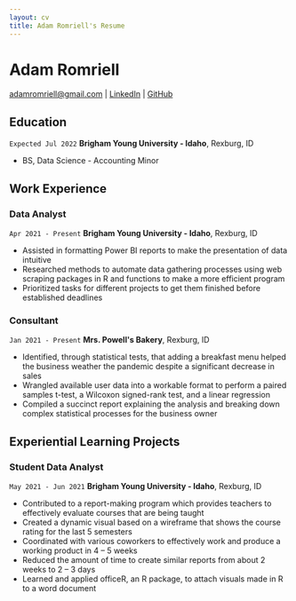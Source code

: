 ```yaml
---
layout: cv
title: Adam Romriell's Resume
---
```

# Adam Romriell

<div id="webaddress">
<a href="adamromriell@gmail.com">adamromriell@gmail.com</a>
| <a href="https://www.linkedin.com/in/adam-romriell/">LinkedIn</a>
| <a href="https://github.com/TheAdmrial">GitHub</a>
</div>

<!-- https://www.monique.tech/the-art-of-markdown -->
<!--If you aren’t getting first interviews it is not you it is your resume.-->

<!--
Try this approach to bullet points. 
- Why/Purpose:  Company needed data structures automated
- Tools:  Used SQL and Python with Pandas to build standardized pipeline.
- Benefits: Saved company 25 man hours a week with process.  Created 1 million in revenue.-->

## Education

`Expected Jul 2022`
__Brigham Young University - Idaho__, Rexburg, ID
- BS, Data Science - Accounting Minor

<!--## Tools
Competent: 
- R <How am I showing this off?         
- Python <What experience do I have? Classes. How can I get python experience?   
- SQL  <What experience do I have? Class. How can I get SQL experience?     
- Excel -->

## Work Experience

### Data Analyst

`Apr 2021 - Present`
__Brigham Young University - Idaho__, Rexburg, ID

- Assisted in formatting Power BI reports to make the presentation of data intuitive
- Researched methods to automate data gathering processes using web scraping packages in R and functions to make a more efficient program
- Prioritized tasks for different projects to get them finished before established deadlines

### Consultant

`Jan 2021 - Present`
__Mrs. Powell's Bakery__, Rexburg, ID

- Identified, through statistical tests, that adding a breakfast menu helped the business weather the pandemic despite a significant decrease in sales
- Wrangled available user data into a workable format to perform a paired samples t-test, a Wilcoxon signed-rank test, and a linear regression
- Compiled a succinct report explaining the analysis and breaking down complex statistical processes for the business owner

## Experiential Learning Projects

### Student Data Analyst

`May 2021 - Jun 2021`
__Brigham Young University - Idaho__, Rexburg, ID

- Contributed to a report-making program which provides teachers to effectively evaluate courses that are being taught
- Created a dynamic visual based on a wireframe that shows the course rating for the last 5 semesters 
- Coordinated with various coworkers to effectively work and produce a working product in 4 – 5 weeks
- Reduced the amount of time to create similar reports from about 2 weeks to 2 – 3 days
- Learned and applied officeR, an R package, to attach visuals made in R to a word document

<!-- ### Footer

Last updated: July 2021 -->


